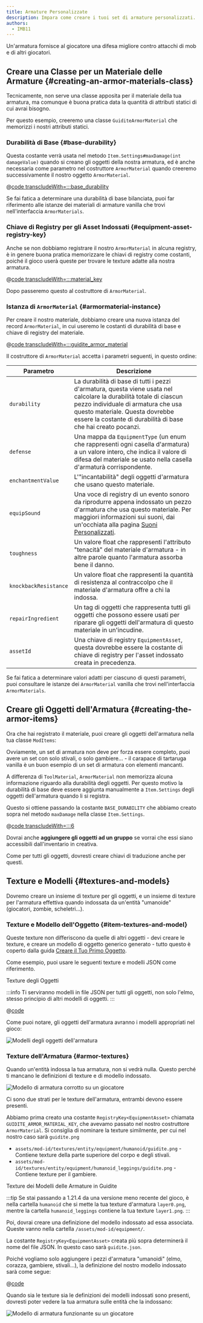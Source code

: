 ```yaml
---
title: Armature Personalizzate
description: Impara come creare i tuoi set di armature personalizzati.
authors:
  - IMB11
---
```


Un'armatura fornisce al giocatore una difesa migliore contro attacchi di mob e di altri giocatori.

## Creare una Classe per un Materiale delle Armature {#creating-an-armor-materials-class}

Tecnicamente, non serve una classe apposita per il materiale della tua armatura, ma comunque è buona pratica data la quantità di attributi statici di cui avrai bisogno.

Per questo esempio, creeremo una classe `GuiditeArmorMaterial` che memorizzi i nostri attributi statici.

### Durabilità di Base {#base-durability}

Questa costante verrà usata nel metodo `Item.Settings#maxDamage(int damageValue)` quando si creano gli oggetti della nostra armatura, ed è anche necessaria come parametro nel costruttore `ArmorMaterial` quando creeremo successivamente il nostro oggetto `ArmorMaterial`.

@[code transcludeWith=:::base_durability](@/reference/latest/src/main/java/com/example/docs/item/armor/GuiditeArmorMaterial.java)

Se fai fatica a determinare una durabilità di base bilanciata, puoi far riferimento alle istanze dei materiali di armature vanilla che trovi nell'interfaccia `ArmorMaterials`.

### Chiave di Registry per gli Asset Indossati {#equipment-asset-registry-key}

Anche se non dobbiamo registrare il nostro `ArmorMaterial` in alcuna registry, è in genere buona pratica memorizzare le chiavi di registry come costanti, poiché il gioco userà queste per trovare le texture adatte alla nostra armatura.

@[code transcludeWith=:::material_key](@/reference/latest/src/main/java/com/example/docs/item/armor/GuiditeArmorMaterial.java)

Dopo passeremo questo al costruttore di `ArmorMaterial`.

### Istanza di `ArmorMaterial` {#armormaterial-instance}

Per creare il nostro materiale, dobbiamo creare una nuova istanza del record `ArmorMaterial`, in cui useremo le costanti di durabilità di base e chiave di registry del materiale.

@[code transcludeWith=:::guidite_armor_material](@/reference/latest/src/main/java/com/example/docs/item/armor/GuiditeArmorMaterial.java)

Il costruttore di `ArmorMaterial` accetta i parametri seguenti, in questo ordine:

| Parametro             | Descrizione                                                                                                                                                                                                                                                                                  |
| --------------------- | -------------------------------------------------------------------------------------------------------------------------------------------------------------------------------------------------------------------------------------------------------------------------------------------- |
| `durability`          | La durabilità di base di tutti i pezzi d'armatura, questa viene usata nel calcolare la durabilità totale di ciascun pezzo individuale di armatura che usa questo materiale. Questa dovrebbe essere la costante di durabilità di base che hai creato pocanzi. |
| `defense`             | Una mappa da `EquipmentType` (un enum che rappresenti ogni casella d'armatura) a un valore intero, che indica il valore di difesa del materiale se usato nella casella d'armaturà corrispondente.                                                         |
| `enchantmentValue`    | L'"incantabilità" degli oggetti d'armatura che usano questo materiale.                                                                                                                                                                                                       |
| `equipSound`          | Una voce di registry di un evento sonoro da riprodurre appena indossato un pezzo d'armatura che usa questo materiale. Per maggiori informazioni sui suoni, dai un'occhiata alla pagina [Suoni Personalizzati](../sounds/custom).                             |
| `toughness`           | Un valore float che rappresenti l'attributo "tenacità" del materiale d'armatura - in altre parole quanto l'armatura assorba bene il danno.                                                                                                                                   |
| `knockbackResistance` | Un valore float che rappresenti la quantità di resistenza al contraccolpo che il materiale d'armatura offre a chi la indossa.                                                                                                                                                |
| `repairIngredient`    | Un tag di oggetti che rappresenta tutti gli oggetti che possono essere usati per riparare gli oggetti dell'armatura di questo materiale in un'incudine.                                                                                                                      |
| `assetId`             | Una chiave di registry `EquipmentAsset`, questa dovrebbe essere la costante di chiave di registry per l'asset indossato creata in precedenza.                                                                                                                                |

Se fai fatica a determinare valori adatti per ciascuno di questi parametri, puoi consultare le istanze dei `ArmorMaterial` vanilla che trovi nell'interfaccia `ArmorMaterials`.

## Creare gli Oggetti dell'Armatura {#creating-the-armor-items}

Ora che hai registrato il materiale, puoi creare gli oggetti dell'armatura nella tua classe `ModItems`:

Ovviamente, un set di armatura non deve per forza essere completo, puoi avere un set con solo stivali, o solo gambiere... - il carapace di tartaruga vanilla è un buon esempio di un set di armatura con elementi mancanti.

A differenza di `ToolMaterial`, `ArmorMaterial` non memorizza alcuna informazione riguardo alla durabilità degli oggetti. Per questo motivo la durabilità di base deve essere aggiunta manualmente a `Item.Settings` degli oggetti dell'armatura quando li si registra.

Questo si ottiene passando la costante `BASE_DURABILITY` che abbiamo creato sopra nel metodo `maxDamage` nella classe `Item.Settings`.

@[code transcludeWith=:::6](@/reference/latest/src/main/java/com/example/docs/item/ModItems.java)

Dovrai anche **aggiungere gli oggetti ad un gruppo** se vorrai che essi siano accessibili dall'inventario in creativa.

Come per tutti gli oggetti, dovresti creare chiavi di traduzione anche per questi.

## Texture e Modelli {#textures-and-models}

Dovremo creare un insieme di texture per gli oggetti, e un insieme di texture per l'armatura effettiva quando indossata da un'entità "umanoide" (giocatori, zombie, scheletri...).

### Texture e Modello dell'Oggetto {#item-textures-and-model}

Queste texture non differiscono da quelle di altri oggetti - devi creare le texture, e creare un modello di oggetto generico generato - tutto questo è coperto dalla guida [Creare il Tuo Primo Oggetto](./first-item#adding-a-texture-and-model).

Come esempio, puoi usare le seguenti texture e modelli JSON come riferimento.

<DownloadEntry visualURL="/assets/develop/items/armor_0.png" downloadURL="/assets/develop/items/example_armor_item_textures.zip">Texture degli Oggetti</DownloadEntry>

:::info
Ti serviranno modelli in file JSON per tutti gli oggetti, non solo l'elmo, stesso principio di altri modelli di oggetti.
:::

@[code](@/reference/latest/src/main/generated/assets/example-mod/models/item/guidite_helmet.json)

Come puoi notare, gli oggetti dell'armatura avranno i modelli appropriati nel gioco:

![Modelli degli oggetti dell'armatura](/assets/develop/items/armor_1.png)

### Texture dell'Armatura {#armor-textures}

Quando un'entità indossa la tua armatura, non si vedrà nulla. Questo perché ti mancano le definizioni di texture e di modello indossato.

![Modello di armatura corrotto su un giocatore](/assets/develop/items/armor_2.png)

Ci sono due strati per le texture dell'armatura, entrambi devono essere presenti.

Abbiamo prima creato una costante `RegistryKey<EquipmentAsset>` chiamata `GUIDITE_ARMOR_MATERIAL_KEY`, che avevamo passato nel nostro costruttore `ArmorMaterial`. Si consiglia di nominare la texture similmente, per cui nel nostro caso sarà `guidite.png`

- `assets/mod-id/textures/entity/equipment/humanoid/guidite.png` - Contiene texture della parte superiore del corpo e degli stivali.
- `assets/mod-id/textures/entity/equipment/humanoid_leggings/guidite.png` - Contiene texture per il gambiere.

<DownloadEntry downloadURL="/assets/develop/items/example_armor_layer_textures.zip">Texture dei Modelli delle Armature in Guidite</DownloadEntry>

:::tip
Se stai passando a 1.21.4 da una versione meno recente del gioco, è nella cartella `humanoid` che si mette la tua texture d'armatura `layer0.png`, mentre la cartella `humanoid_leggings` contiene la tua texture `layer1.png`.
:::

Poi, dovrai creare una definizione del modello indossato ad essa associata. Queste vanno nella cartella `/assets/mod-id/equipment/`.

La costante `RegistryKey<EquipmentAsset>` creata più sopra determinerà il nome del file JSON. In questo caso sarà `guidite.json`.

Poiché vogliamo solo aggiungere i pezzi d'armatura "umanoidi" (elmo, corazza, gambiere, stivali...), la definizione del nostro modello indossato sarà come segue:

@[code](@/reference/latest/src/main/resources/assets/example-mod/equipment/guidite.json)

Quando sia le texture sia le definizioni dei modelli indossati sono presenti, dovresti poter vedere la tua armatura sulle entità che la indossano:

![Modello di armatura funzionante su un giocatore](/assets/develop/items/armor_3.png)

<!-- TODO: A guide on creating equipment for dyeable armor could prove useful. -->
